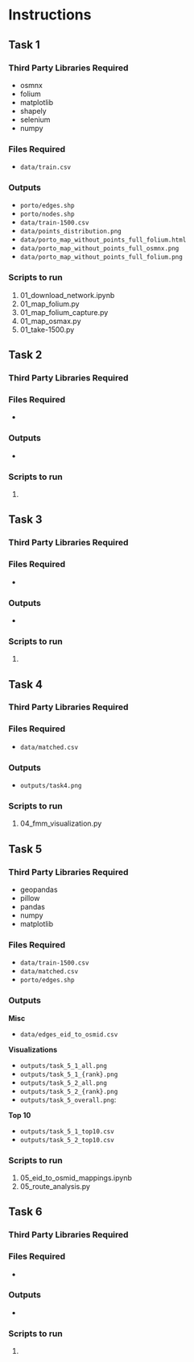 # Instructions

## Task 1
### Third Party Libraries Required
- osmnx
- folium
- matplotlib
- shapely
- selenium
- numpy

### Files Required
- `data/train.csv`

### Outputs
- `porto/edges.shp`
- `porto/nodes.shp`
- `data/train-1500.csv`
- `data/points_distribution.png`
- `data/porto_map_without_points_full_folium.html`
- `data/porto_map_without_points_full_osmnx.png`
- `data/porto_map_without_points_full_folium.png`

### Scripts to run
1. 01_download_network.ipynb
2. 01_map_folium.py
3. 01_map_folium_capture.py
4. 01_map_osmax.py
5. 01_take-1500.py

## Task 2
### Third Party Libraries Required

### Files Required
- 
### Outputs
- 

### Scripts to run
1. 

## Task 3
### Third Party Libraries Required

### Files Required
- 
### Outputs
- 

### Scripts to run
1. 

## Task 4
### Third Party Libraries Required

### Files Required
- `data/matched.csv`

### Outputs
- `outputs/task4.png`

### Scripts to run
1. 04_fmm_visualization.py

## Task 5
### Third Party Libraries Required
- geopandas
- pillow
- pandas
- numpy
- matplotlib

### Files Required
- `data/train-1500.csv`
- `data/matched.csv`
- `porto/edges.shp`
  
### Outputs
**Misc**
- `data/edges_eid_to_osmid.csv`

**Visualizations**
- `outputs/task_5_1_all.png`
- `outputs/task_5_1_{rank}.png`
- `outputs/task_5_2_all.png`
- `outputs/task_5_2_{rank}.png`
- `outputs/task_5_overall.png`: 

**Top 10**
- `outputs/task_5_1_top10.csv`
- `outputs/task_5_2_top10.csv`

### Scripts to run
1. 05_eid_to_osmid_mappings.ipynb
2. 05_route_analysis.py

## Task 6
### Third Party Libraries Required

### Files Required
- 
### Outputs
- 

### Scripts to run
1.
